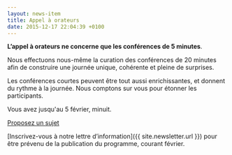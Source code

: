 ```yaml
---
layout: news-item
title: Appel à orateurs
date: 2015-12-17 22:04:39 +0100
---
```


**L’appel à orateurs ne concerne que les conférences de 5 minutes**.

Nous effectuons nous-même la curation des conférences de 20 minutes afin de construire une journée unique, cohérente et pleine de surprises.

Les conférences courtes peuvent être tout aussi enrichissantes, et donnent du rythme à la journée.
Nous comptons sur vous pour étonner les participants.

Vous avez jusqu'au 5 février, minuit.

<a href="https://docs.google.com/forms/d/1ciKJyvHSYDA_qK3nGBuJLMoP5UeqOpMQk5NJ631Uvko/viewform" class="button-large" type="button">Proposez un sujet</a>

[Inscrivez-vous à notre lettre d’information]({{ site.newsletter.url }}) pour être prévenu de la publication du programme, courant février.
